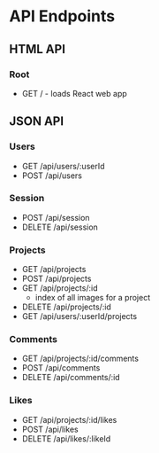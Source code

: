 # API Endpoints

## HTML API

### Root

* GET / - loads React web app

## JSON API

### Users

* GET /api/users/:userId
* POST /api/users

### Session

* POST /api/session
* DELETE /api/session

### Projects

* GET /api/projects
* POST /api/projects
* GET /api/projects/:id
  * index of all images for a project
* DELETE /api/projects/:id
* GET /api/users/:userId/projects

### Comments

* GET /api/projects/:id/comments
* POST /api/comments
* DELETE /api/comments/:id

### Likes

* GET /api/projects/:id/likes
* POST /api/likes
* DELETE /api/likes/:likeId

